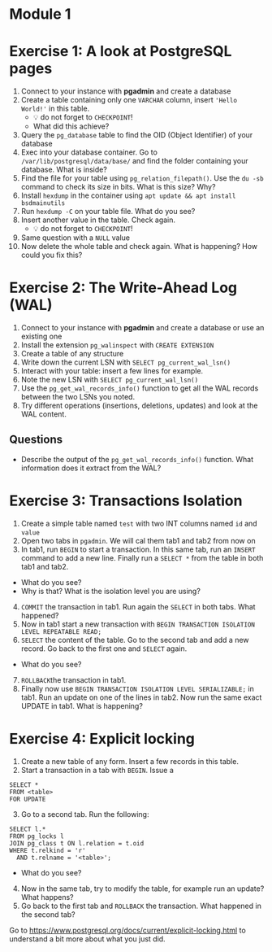 # Module 1

# Exercise 1: A look at PostgreSQL pages

1. Connect to your instance with **pgadmin** and create a database
2. Create a table containing only one `VARCHAR` column, insert `'Hello World!'` in this table.
    - 💡 do not forget to `CHECKPOINT`!
    - What did this achieve?
3. Query the `pg_database` table to find the OID (Object Identifier) of your database
4. Exec into your database container. Go to `/var/lib/postgresql/data/base/` and find the folder containing your database. What is inside?
5. Find the file for your table using `pg_relation_filepath()`. Use the `du -sb` command to check its size in bits. What is this size? Why?
6. Install `hexdump` in the container using `apt update && apt install bsdmainutils`
7. Run `hexdump -C` on your table file. What do you see?
8. Insert another value in the table. Check again.
    - 💡 do not forget to `CHECKPOINT`!
9. Same question with a `NULL` value
10. Now delete the whole table and check again. What is happening? How could you fix this?

# Exercise 2: The Write-Ahead Log (WAL)

1. Connect to your instance with **pgadmin** and create a database or use an existing one
2. Install the extension `pg_walinspect` with `CREATE EXTENSION`
3. Create a table of any structure
4. Write down the current LSN with `SELECT pg_current_wal_lsn()`
5. Interact with your table: insert a few lines for example.
6. Note the new LSN with `SELECT pg_current_wal_lsn()`
7. Use the `pg_get_wal_records_info()` function to get all the WAL records between the two LSNs you noted.
8. Try different operations (insertions, deletions, updates) and look at the WAL content.

## Questions

- Describe the output of the `pg_get_wal_records_info()` function. What information does it extract from the WAL?

# Exercise 3: Transactions Isolation
1. Create a simple table named `test` with two INT columns named `id` and `value`
2. Open two tabs in `pgadmin`. We will cal them tab1 and tab2 from now on
3. In tab1, run `BEGIN` to start a transaction. In this same tab, run an `INSERT` command to add a new line. Finally run a `SELECT *` from the table in both tab1 and tab2. 
- What do you see?
- Why is that? What is the isolation level you are using?
4. `COMMIT` the transaction in tab1. Run again the `SELECT` in both tabs. What happened?
5. Now in tab1 start a new transaction with `BEGIN TRANSACTION ISOLATION LEVEL REPEATABLE READ;`
6. `SELECT` the content of the table. Go to the second tab and add a new record. Go back to the first one and `SELECT` again. 
- What do you see?
7. `ROLLBACK`the transaction in tab1.
8. Finally now use `BEGIN TRANSACTION ISOLATION LEVEL SERIALIZABLE;` in tab1. Run an update on one of the lines in tab2. Now run the same exact UPDATE in tab1. What is happening?

# Exercise 4: Explicit locking
1. Create a new table of any form. Insert a few records in this table.
2. Start a transaction in a tab with `BEGIN`. Issue a 
```
SELECT *
FROM <table>
FOR UPDATE
```
3. Go to a second tab. Run the following:
```
SELECT l.*
FROM pg_locks l
JOIN pg_class t ON l.relation = t.oid
WHERE t.relkind = 'r'
  AND t.relname = '<table>';
```
- What do you see? 
4. Now in the same tab, try to modify the table, for example run an update? What happens?
5. Go back to the first tab and `ROLLBACK` the transaction. What happened in the second tab?

Go to https://www.postgresql.org/docs/current/explicit-locking.html to understand a bit more about what you just did.